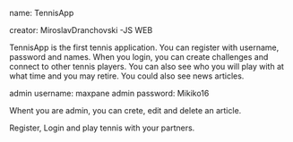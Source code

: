 name: TennisApp

creator: MiroslavDranchovski -JS WEB

TennisApp is the first tennis application.
You can register with username, password and names.
When you login, you can create challenges and connect to other tennis players.
You can also see who you will play with at what time and you may retire.
You could also see news articles.

admin username: maxpane
admin password: Mikiko16

Whent you are admin, you can crete, edit and delete an article.

Register, Login and play tennis with your partners.
